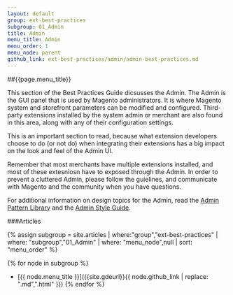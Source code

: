 ```yaml
---
layout: default
group: ext-best-practices
subgroup: 01_Admin
title: Admin
menu_title: Admin
menu_order: 1
menu_node: parent
github_link: ext-best-practices/admin/admin-best-practices.md
---
```


##{{page.menu_title}}

This section of the Best Practices Guide dicsusses the Admin. The Admin is the GUI panel that is used by Magento administrators. It is where Magento system and storefront parameters can be modified and configured. Third-party extensions installed by the system admin or merchant are also found in this area, along with any of their configuration settings.

This is an important section to read, because what extension developers choose to do (or not do) when integrating their extensions has a big impact on the look and feel of the Admin UI.

<div class="bs-callout bs-callout-info" id="info">
  <p>Remember that most merchants have multiple extensions installed, and most of these extesniosn have to exposed through the Admin. In order to prevent a cluttered Admin, please follow the guielines, and communicate with Magento and the community when you have questions.</p>
</div>

For additional information on design topics for the Admin, read the [Admin Pattern Library]({{site.gdeurl}}pattern-library/bk-pattern.html) and the [Admin Style Guide]({{site.gdeurl}}design-styleguide/bk-styleguide.html).

###Articles

{% assign subgroup = site.articles | where:"group","ext-best-practices" | where: "subgroup","01_Admin" | where: "menu_node",null | sort: "menu_order" %}

{% for node in subgroup %}
*  [{{ node.menu_title }}]({{site.gdeurl}}{{ node.github_link | replace: ".md",".html" }})
{% endfor %}

